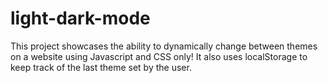 # light-dark-mode
This project showcases the ability to dynamically change between themes on a website using Javascript and CSS only! It also uses localStorage to keep track of the last theme set by the user.
